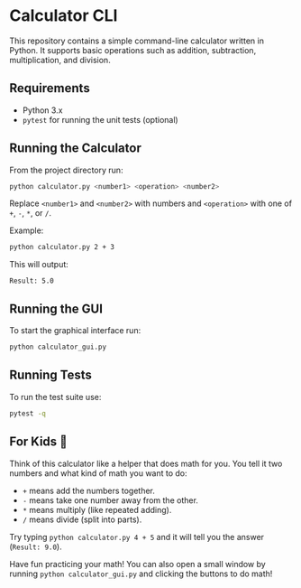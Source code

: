 # Calculator CLI

This repository contains a simple command-line calculator written in Python. It supports basic operations such as addition, subtraction, multiplication, and division.

## Requirements

- Python 3.x
- `pytest` for running the unit tests (optional)

## Running the Calculator

From the project directory run:

```bash
python calculator.py <number1> <operation> <number2>
```

Replace `<number1>` and `<number2>` with numbers and `<operation>` with one of `+`, `-`, `*`, or `/`.

Example:

```bash
python calculator.py 2 + 3
```

This will output:

```
Result: 5.0
```
## Running the GUI

To start the graphical interface run:

```bash
python calculator_gui.py
```


## Running Tests

To run the test suite use:

```bash
pytest -q
```

## For Kids 🧒

Think of this calculator like a helper that does math for you. You tell it two numbers and what kind of math you want to do:

- `+` means add the numbers together.
- `-` means take one number away from the other.
- `*` means multiply (like repeated adding).
- `/` means divide (split into parts).

Try typing `python calculator.py 4 + 5` and it will tell you the answer (`Result: 9.0`).

Have fun practicing your math!
You can also open a small window by running `python calculator_gui.py` and clicking the buttons to do math!
